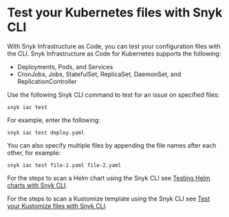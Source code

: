 # Test your Kubernetes files with Snyk CLI

With Snyk Infrastructure as Code, you can test your configuration files with the CLI. Snyk Infrastructure as Code for Kubernetes supports the following:

* Deployments, Pods, and Services
* CronJobs, Jobs, StatefulSet, ReplicaSet, DaemonSet, and ReplicationController

Use the following Snyk CLI command to test for an issue on specified files:

```
snyk iac test
```

For example, enter the following:

```
snyk iac test deploy.yaml
```

You can also specify multiple files by appending the file names after each other, for example:

```
snyk iac test file-1.yaml file-2.yaml
```

For the steps to scan a Helm chart using the Snyk CLI see [Testing Helm charts with Snyk CLI](test-your-helm-charts-with-snyk-cli.md).

For the steps to scan a Kustomize template using the Snyk CLI see [Test your Kustomize files with Snyk CLI](test-your-kustomize-files-with-snyk-cli.md).
